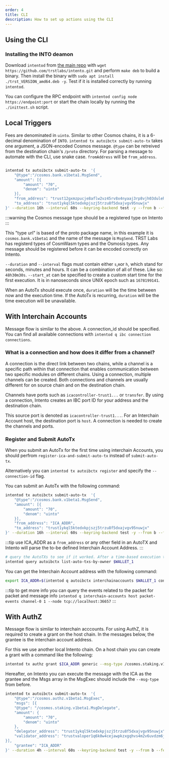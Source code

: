 ```yaml
---
order: 4
title: CLI
description: How to set up actions using the CLI
---
```


## Using the CLI

### Installing the INTO deamon

Download `intentod` from [the main repo](https://github.com/trstlabs/intento) with `wget https://github.com/trstlabs/intento.git` and perform `make deb` to build a binary. Then install the binary with `sudo apt install ./trst_VERSION_amd64.deb -y`. Test if it is installed correctly by running `intentod`.

You can configure the RPC endpoint with `intentod config node https://endpoint:port` or start the chain locally by running the `./inittest.sh` script.

## Local Triggers

Fees are denominated in `uinto`. Similar to other Cosmos chains, it is a 6-decimal denomination of `INTO`.
`intentod tx autoibctx submit-auto-tx` takes one argument, a JSON-encoded Cosmos message. `@type` can be retreived from the destination chain's `/proto` directory.
For parsing a message to automate with the CLI, use snake case. `fromAddress` will be `from_address`.

```bash

intentod tx autoibctx submit-auto-tx  '{
    "@type":"/cosmos.bank.v1beta1.MsgSend",
    "amount": [{
        "amount": "70",
        "denom": "uinto"
    }],
    "from_address": "trust12gxmzpucje8aflw2vz45rv8x4nyaaj3rp8vjh03dulehkdl5fu6s93ewkp",
    "to_address": "trust1ykql5ktedxkpjszj5trzu8f5dxajvgv95nuwjx"
}' --duration 16h --interval 60s --keyring-backend test -y --from b --fees 600uinto
```

:::warning the Cosmos message type should be a registered type on Intento
:::

This "type url" is based of the proto package name, in this example it is `cosmos.bank.v1beta1` and the name of the message is `MsgSend`. TRST Labs has registerd types of CosmWasm types and the Osmosis types. Any message should be registered before it can be encoded correctly on Intento.

`--duration` and `--interval` flags must contain either `s`,`m`or `h`, which stand for seconds, minutes and hours. It can be a combination of all of these. Like so: `48h30m30s`.
`--start_at` can be specified to create a custom start time for the first execution. It is in nanoseconds since UNIX epoch such as `1678199141`.

When an AutoTx should execute once, `duration` will be the time between now and the execution time.
If the AutoTx is recurring, `duration` will be the time execution will be unavailable.

## With Interchain Accounts

Message flow is similar to the above. A connection_id should be specified. You can find all available connections with `intentod q ibc connection connections`.  

### What is a connection and how does it differ from a channel?

A connection is the direct link between two chains, while a channel is a specific path within that connection that enables communication between two specific modules on different chains. Using a connection, multiple channels can be created. Both connections and channels are usually different for on source chain and on the destination chain. 

Channels have ports such as `icacontroller-trust1...` or `transfer`. By using a connection, Intento creates an IBC port ID for your address and the destination chain.

This source port is denoted as `icacontroller-trust1...`. For an Interchain Account host, the destination port is `host`.
A connection is needed to create the channels and ports.

### Register and Submit AutoTx

When you submit an AutoTx for the first time using interchain Accounts, you should perfrom `register-ica-and-submit-auto-tx` instead of `submit-auto-tx`. 

Alternatively you can `intentod tx autoibctx register` and specify the `--connection-id` flag.

You can submit an AutoTx with the following command:


```bash
intentod tx autoibctx submit-auto-tx  '{
    "@type":"/cosmos.bank.v1beta1.MsgSend",
    "amount": [{
        "amount": "70",
        "denom": "uinto"
    }],
    "from_address": "ICA_ADDR",
    "to_address": "trust1ykql5ktedxkpjszj5trzu8f5dxajvgv95nuwjx"
}' --duration 16h --interval 60s --keyring-backend test -y --from b --fees 600uinto --connection-id connection-0 --retries 2
```

:::tip use ICA_ADDR as a `from_address` or any other field in an AutoTX and Intento will parse the to-be defined Interchain Account Address.
:::

```bash
# query the AutoTXs to see if it worked. After a time-based execution the auto-tx history should update
intentod query autoibctx list-auto-txs-by-owner $WALLET_1
```

You can get the Interchain Account address with the following command:

```bash
export ICA_ADDR=$(intentod q autoibctx interchainaccounts $WALLET_1 connection-0 -o json | jq -r '.interchain_account_address') && echo $ICA_ADDR 
```

:::tip to get more info you can query the events related to the packet for packet and message info `intentod q interchain-accounts host packet-events channel-0 1 --node tcp://localhost:36657`
:::

## With AuthZ

Message flow is similar to interchain acccounts. For using AuthZ, it is required to create a grant on the host chain. In the messages below, the grantee is the interchain account address.

For this we use another local Intento chain. On a host chain you can create a grant with a command like the following:

```bash
intentod tx authz grant $ICA_ADDR generic --msg-type /cosmos.staking.v1beta1.MsgDelegate --keyring-backend test -y --from b --fees 600uinto  --node tcp://localhost:36657  --chain-id intentodev-2
```

Hereafter, on Intento you can execute the message with the ICA as the grantee and the Msgs array in the MsgExec should include the `--msg-type` from before.

```bash
intentod tx autoibctx submit-auto-tx  '{
    "@type":"/cosmos.authz.v1beta1.MsgExec",
    "msgs": [{
    "@type": "/cosmos.staking.v1beta1.MsgDelegate",
    "amount": {
        "amount": "70",
        "denom": "uinto"
    },
    "delegator_address": "trust1ykql5ktedxkpjszj5trzu8f5dxajvgv95nuwjx",
    "validator_address": "trustvaloper1q6k0w4cejawpkzxgqhvs4m2v6uvdzm6jhmz5jy"
}],
    "grantee": "ICA_ADDR"
}' --duration 4h --interval 60s --keyring-backend test -y --from b --fees 600uinto --connection-id connection-0
```
